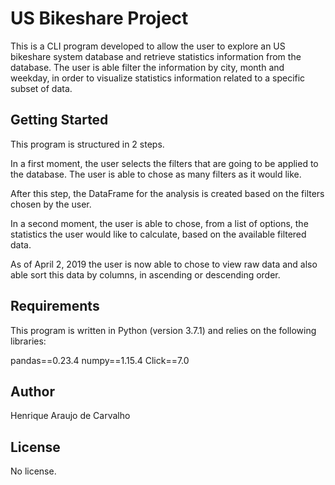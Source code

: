 # US Bikeshare Project

This is a CLI program developed to allow the user to explore an US bikeshare system database and retrieve statistics information from the database. The user is able filter the information by city, month and weekday, in order to visualize statistics information related to a specific subset of data. 

## Getting Started

This program is structured in 2 steps.

In a first moment, the user selects the filters that are going to be applied to the database. The user is able to chose as many filters as it would like.

After this step, the DataFrame for the analysis is created based on the filters chosen by the user.

In a second moment, the user is able to chose, from a list of options, the statistics the user would like to calculate, based on the available filtered data.

As of April 2, 2019 the user is now able to chose to view raw data and also able sort this data by columns, in ascending or descending order.

## Requirements

This program is written in Python (version 3.7.1) and relies on the following libraries:

pandas==0.23.4
numpy==1.15.4
Click==7.0

## Author
Henrique Araujo de Carvalho

## License
No license.